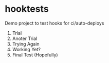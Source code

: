 # hooktests
Demo project to test hooks for ci/auto-deploys

1. Trial
2. Anoter Trial
3. Trying Again
4. Working Yet?
5. Final Test (Hopefully)
